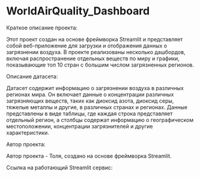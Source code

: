 # WorldAirQuality_Dashboard
Краткое описание проекта:

Этот проект создан на основе фреймворка Streamlit и представляет собой веб-приложение для загрузки и отображения данных о загрязнении воздуха. В проекте реализованы несколько дашбордов, включая распространение отдельных веществ по миру и графики, показывающие топ 10 стран с большим числом загрязненных регионов.

Описание датасета:

Датасет содержит информацию о загрязнении воздуха в различных регионах мира. Он включает данные о концентрации различных загрязняющих веществ, таких как диоксид азота, диоксид серы, тяжелые металлы и другие, в различных странах и регионах. Данные представлены в виде таблицы, где каждая строка представляет отдельный регион, а столбцы содержат информацию о географическом местоположении, концентрации загрязнителей и другие характеристики.

Автор проекта:

Автор проекта - Толя, создано на основе фреймворка Streamlit.

Ссылка на работающий Streamlit сервис:

